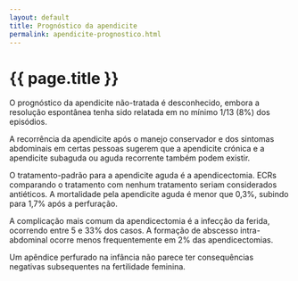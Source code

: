 ```yaml
---
layout: default
title: Prognóstico da apendicite
permalink: apendicite-prognostico.html
---
```


# {{ page.title }}

O prognóstico da apendicite não-tratada é desconhecido, embora a resolução espontânea tenha sido relatada em no mínimo 1/13 (8%) dos episódios.

A recorrência da apendicite após o manejo conservador e dos sintomas abdominais em certas pessoas sugerem que a apendicite crónica e a apendicite subaguda ou aguda recorrente também podem existir.

O tratamento-padrão para a apendicite aguda é a apendicectomia. ECRs comparando o tratamento com nenhum tratamento seriam considerados antiéticos. A mortalidade pela apendicite aguda é menor que 0,3%, subindo para 1,7% após a perfuração.

A complicação mais comum da apendicectomia é a infecção da ferida, ocorrendo entre 5 e 33% dos casos. A formação de abscesso intra-abdominal ocorre menos frequentemente em 2% das apendicectomias.

Um apêndice perfurado na infância não parece ter consequências negativas subsequentes na fertilidade feminina.
